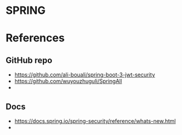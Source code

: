 # SPRING

# References

## GitHub repo
- https://github.com/ali-bouali/spring-boot-3-jwt-security
- https://github.com/wuyouzhuguli/SpringAll
- 

## Docs
- https://docs.spring.io/spring-security/reference/whats-new.html
- 
